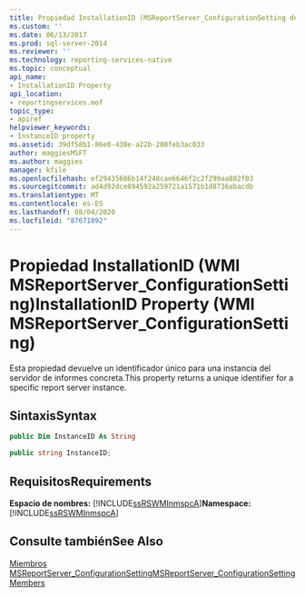 ```yaml
---
title: Propiedad InstallationID (MSReportServer_ConfigurationSetting de WMI) | Microsoft Docs
ms.custom: ''
ms.date: 06/13/2017
ms.prod: sql-server-2014
ms.reviewer: ''
ms.technology: reporting-services-native
ms.topic: conceptual
api_name:
- InstallationID Property
api_location:
- reportingservices.mof
topic_type:
- apiref
helpviewer_keywords:
- InstanceID property
ms.assetid: 39df58b1-86e0-438e-a22b-280feb3ac033
author: maggiesMSFT
ms.author: maggies
manager: kfile
ms.openlocfilehash: ef29435686b14f248cae6646f2c2f299aa882f03
ms.sourcegitcommit: ad4d92dce894592a259721a1571b1d8736abacdb
ms.translationtype: MT
ms.contentlocale: es-ES
ms.lasthandoff: 08/04/2020
ms.locfileid: "87671892"
---
```

# <a name="installationid-property-wmi-msreportserver_configurationsetting"></a><span data-ttu-id="4e76e-102">Propiedad InstallationID (WMI MSReportServer_ConfigurationSetting)</span><span class="sxs-lookup"><span data-stu-id="4e76e-102">InstallationID Property (WMI MSReportServer_ConfigurationSetting)</span></span>
  <span data-ttu-id="4e76e-103">Esta propiedad devuelve un identificador único para una instancia del servidor de informes concreta.</span><span class="sxs-lookup"><span data-stu-id="4e76e-103">This property returns a unique identifier for a specific report server instance.</span></span>  
  
## <a name="syntax"></a><span data-ttu-id="4e76e-104">Sintaxis</span><span class="sxs-lookup"><span data-stu-id="4e76e-104">Syntax</span></span>  
  
```vb  
public Dim InstanceID As String  
```  
  
```csharp  
public string InstanceID;  
```  
  
## <a name="requirements"></a><span data-ttu-id="4e76e-105">Requisitos</span><span class="sxs-lookup"><span data-stu-id="4e76e-105">Requirements</span></span>  
 <span data-ttu-id="4e76e-106">**Espacio de nombres:** [!INCLUDE[ssRSWMInmspcA](../../includes/ssrswminmspca-md.md)]</span><span class="sxs-lookup"><span data-stu-id="4e76e-106">**Namespace:** [!INCLUDE[ssRSWMInmspcA](../../includes/ssrswminmspca-md.md)]</span></span>  
  
## <a name="see-also"></a><span data-ttu-id="4e76e-107">Consulte también</span><span class="sxs-lookup"><span data-stu-id="4e76e-107">See Also</span></span>  
 [<span data-ttu-id="4e76e-108">Miembros MSReportServer_ConfigurationSetting</span><span class="sxs-lookup"><span data-stu-id="4e76e-108">MSReportServer_ConfigurationSetting Members</span></span>](msreportserver-configurationsetting-members.md)  
  
  
